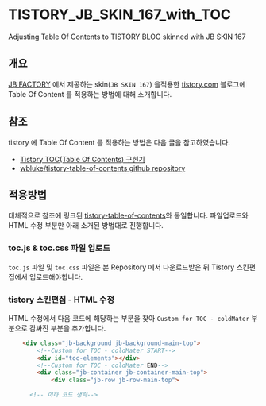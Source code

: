 # TISTORY_JB_SKIN_167_with_TOC
Adjusting Table Of Contents to TISTORY BLOG skinned with JB SKIN 167

## 개요
[JB FACTORY](https://www.jbfactory.net/) 에서 제공하는 skin(`JB SKIN 167`) 을적용한 [tistory.com](tistory.com) 블로그에 Table Of Content 를 적용하는 방법에 대해 소개합니다.

## 참조
tistory 에 Table Of Content 를 적용하는 방법은 다음 글을 참고하였습니다.

- [Tistory TOC(Table Of Contents) 구현기](https://www.wbluke.com/21)
- [wbluke/tistory-table-of-contents github repository](https://github.com/wbluke/tistory-table-of-contents)

## 적용방법
대체적으로 참조에 링크된 [tistory-table-of-contents](https://github.com/wbluke/tistory-table-of-contents)와 동일합니다.
파일업로드와 HTML 수정 부분만 아래 소개된 방법대로 진행합니다.

### toc.js & toc.css 파일 업로드

`toc.js` 파일 및 `toc.css` 파일은 본 Repository 에서 다운로드받은 뒤 Tistory 스킨편집에서 업로드해야합니다.

### tistory 스킨편집 - HTML 수정
HTML 수정에서 다음 코드에 해당하는 부분을 찾아 `Custom for TOC - coldMater` 부분으로 감싸진 부분을 추가합니다.
```html
	<div class="jb-background jb-background-main-top">
		<!--Custom for TOC - coldMater START-->
		<div id="toc-elements"></div>
		<!--Custom for TOC - coldMater END-->
		<div class="jb-container jb-container-main-top">
			<div class="jb-row jb-row-main-top">
        
      <!-- 이하 코드 생략-->
```
